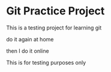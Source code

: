 # Git Practice Project

This is a testing project for learning git

do it again at home

then I do it online


This is for testing purposes only
